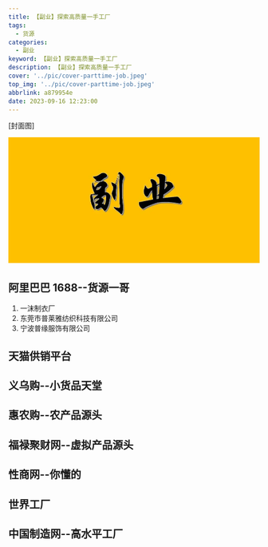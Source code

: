 ```yaml
---
title: 【副业】探索高质量一手工厂
tags:
  - 货源
categories:
  - 副业
keyword: 【副业】探索高质量一手工厂
description: 【副业】探索高质量一手工厂
cover: '../pic/cover-parttime-job.jpeg'
top_img: '../pic/cover-parttime-job.jpeg'
abbrlink: a879954e
date: 2023-09-16 12:23:00
---
```


[封面图]

![封面图](../pic/cover-parttime-job.jpeg)

## 阿里巴巴 1688--货源一哥

1. 一沫制衣厂 
2. 东莞市普莱雅纺织科技有限公司
3. 宁波普缘服饰有限公司

## 天猫供销平台

## 义乌购--小货品天堂

## 惠农购--农产品源头

## 福禄聚财网--虚拟产品源头

## 性商网--你懂的

## 世界工厂

## 中国制造网--高水平工厂

